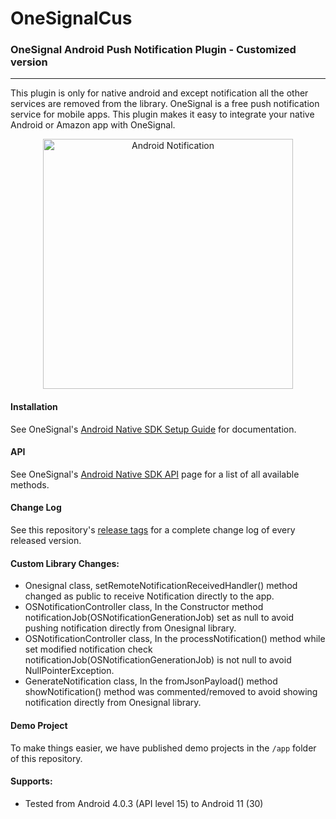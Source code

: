 <p align="center">
  <h1><B> OneSignalCus </B></h1>
</p>

### OneSignal Android Push Notification Plugin - Customized version

---

This plugin is only for native android and except notification all the other services are removed from the library.
OneSignal is a free push notification service for mobile apps. This plugin makes it easy to integrate your native Android or Amazon app with OneSignal.

<p align="center"><img src="https://app.onesignal.com/images/android_notification_image.gif" width="400" alt="Android Notification"></p>

#### Installation
See OneSignal's [Android Native SDK Setup Guide](https://documentation.onesignal.com/docs/android-sdk-setup) for documentation.

#### API
See OneSignal's [Android Native SDK API](https://documentation.onesignal.com/docs/android-native-sdk) page for a list of all available methods.

#### Change Log
See this repository's [release tags](https://github.com/sathiamour/OneSignalCus/releases) for a complete change log of every released version.

#### Custom Library Changes: 
 * Onesignal class, setRemoteNotificationReceivedHandler() method changed as public to receive Notification directly to the app.
 * OSNotificationController class, In the Constructor method notificationJob(OSNotificationGenerationJob) set as null to avoid pushing notification directly from Onesignal library.
 * OSNotificationController class, In the processNotification() method while set modified notification check notificationJob(OSNotificationGenerationJob) is not null to avoid NullPointerException.
 * GenerateNotification class, In the fromJsonPayload() method showNotification() method was commented/removed to avoid showing notification directly from Onesignal library.

#### Demo Project
To make things easier, we have published demo projects in the `/app` folder of this repository.

#### Supports:
* Tested from Android 4.0.3 (API level 15) to Android 11 (30)

